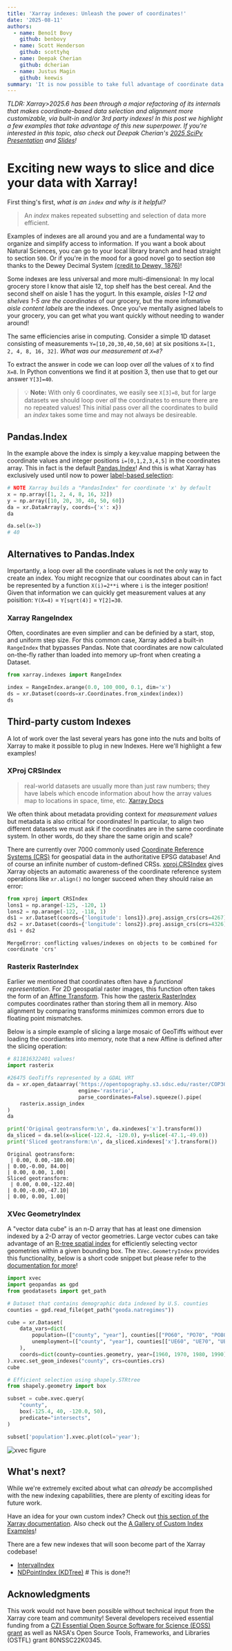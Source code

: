 ```yaml
---
title: 'Xarray indexes: Unleash the power of coordinates!'
date: '2025-08-11'
authors:
  - name: Benoît Bovy
    github: benbovy
  - name: Scott Henderson
    github: scottyhq
  - name: Deepak Cherian
    github: dcherian
  - name: Justus Magin
    github: keewis
summary: 'It is now possible to take full advantage of coordinate data via Xarray explicit and flexible indexes'
---
```


_TLDR: Xarray>2025.6 has been through a major refactoring of its internals that makes coordinate-based data selection and alignment more customizable, via built-in and/or 3rd party indexes! In this post we highlight a few examples that take advantage of this new superpower. If you're interested in this topic, also check out Deepak Cherian's [2025 SciPy Presentation](https://www.youtube.com/watch?v=I-NHCuLhRjY) and [Slides](https://docs.google.com/presentation/d/1sQU2N0-ThNZM8TUhsZy-kT0bZnu0H5X0FRJz2eKwEpA/edit?slide=id.g37373ba88e6_0_214#slide=id.g37373ba88e6_0_214)!_

# Exciting new ways to slice and dice your data with Xarray!

First thing's first, _what is an `index` and why is it helpful?_

> An _index_ makes repeated subsetting and selection of data more efficient.

Examples of indexes are all around you and are a fundamental way to organize and simplify access to information. If you want a book about Natural Sciences, you can go to your local library branch and head straight to section `500`. Or if you're in the mood for a good novel go to section `800` thanks to the Dewey Decimal System [(credit to Dewey, 1876)](https://en.wikipedia.org/wiki/Dewey_Decimal_Classification)!

Some indexes are less universal and more multi-dimensional: In my local grocery store I know that aisle 12, top shelf has the best cereal. And the second shelf on aisle 1 has the yogurt. In this example, _aisles 1-12 and shelves 1-5 are the coordinates_ of our grocery, but the more infomative _aisle content labels_ are the indexes. Once you've mentally asigned labels to your grocery, you can get what you want quickly without needing to wander around!

The same efficiencies arise in computing. Consider a simple 1D dataset consisting of measurements `Y=[10,20,30,40,50,60]` at six positions `X=[1, 2, 4, 8, 16, 32]`. _What was our measurement at `X=8`?_

To extract the answer in code we can loop over _all_ the values of `X` to find `X=8`. In Python conventions we find it at position 3, then use that to get our answer `Y[3]=40`.

> 💡 **Note:**
> With only 6 coordinates, we easily see `X[3]=8`, but for large datasets we should loop over _all_ the coordinates to ensure there are no repeated values! This initial pass over all the coordinates to build an _index_ takes some time and may not always be desireable.

## Pandas.Index

In the example above the index is simply a key:value mapping between the coordinate values and integer positions `i=[0,1,2,3,4,5]` in the coordinates array. This in fact is the default [Pandas.Index](https://pandas.pydata.org/docs/reference/indexing.html)! And this is what Xarray has exclusively used until now to power [label-based selection](https://docs.xarray.dev/en/latest/user-guide/indexing.html#indexing-with-dimension-names):

```python
# NOTE Xarray builds a "PandasIndex" for coordinate 'x' by default
x = np.array([1, 2, 4, 8, 16, 32])
y = np.array([10, 20, 30, 40, 50, 60])
da = xr.DataArray(y, coords={'x': x})
da
```

<RawHTML filePath='/posts/flexible-indexes/da-pandas-repr.html' />

```python
da.sel(x=3)
# 40
```

## Alternatives to Pandas.Index

Importantly, a loop over all the coordinate values is not the only way to create an index. You might recognize that our coordinates about can in fact be represented by a function `X(i)=2**i` where `i` is the integer position! Given that information we can quickly get measurement values at any poisition: `Y(X=4)` = `Y[sqrt(4)]` = `Y[2]=30`.

### Xarray RangeIndex

Often, coordinates are even simplier and can be definied by a start, stop, and uniform step size. For this common case, Xarray added a built-in `RangeIndex` that bypasses Pandas. Note that coordinates are now calculated on-the-fly rather than loaded into memory up-front when creating a Dataset.

```python
from xarray.indexes import RangeIndex

index = RangeIndex.arange(0.0, 100_000, 0.1, dim='x')
ds = xr.Dataset(coords=xr.Coordinates.from_xindex(index))
ds
```

<RawHTML filePath='/posts/flexible-indexes/ds-range-repr.html' />

## Third-party custom Indexes

A lot of work over the last several years has gone into the nuts and bolts of Xarray to make it possible to plug in new Indexes. Here we'll highlight a few examples!

### XProj CRSIndex

> real-world datasets are usually more than just raw numbers; they have labels which encode information about how the array values map to locations in space, time, etc. [Xarray Docs](https://docs.xarray.dev/en/stable/getting-started-guide/why-xarray.html#what-labels-enable)

We often think about metadata providing context for _measurement values_ but metadata is also critical for coordinates! In particular, to align two different datasets we must ask if the coordinates are in the same coordinate system. In other words, do they share the same origin and scale?

There are currently over 7000 commonly used [Coordinate Reference Systems (CRS)](https://spatialreference.org/ref/epsg/) for geospatial data in the authoritative EPSG database! And of course an infinite number of custom-defined CRSs. [xproj.CRSIndex](https://xproj.readthedocs.io/en/latest/) gives Xarray objects an automatic awareness of the coordinate reference system operations like `xr.align()` no longer succeed when they should raise an error:

```python
from xproj import CRSIndex
lons1 = np.arange(-125, -120, 1)
lons2 = np.arange(-122, -118, 1)
ds1 = xr.Dataset(coords={'longitude': lons1}).proj.assign_crs(crs=4267)
ds2 = xr.Dataset(coords={'longitude': lons2}).proj.assign_crs(crs=4326)
ds1 + ds2
```

```pytb
MergeError: conflicting values/indexes on objects to be combined for coordinate 'crs'
```

### Rasterix RasterIndex

Earlier we mentioned that coordinates often have a _functional representation_. For 2D geospatial raster images, this function often takes the form of an [Affine Transform](https://en.wikipedia.org/wiki/Affine_transformation). This how the [rasterix RasterIndex](https://github.com/xarray-contrib/rasterix) computes coordinates rather than storing them all in memory. Also alignment by comparing transforms minimizes common errors due to floating point mismatches.

Below is a simple example of slicing a large mosaic of GeoTiffs without ever loading the coordiantes into memory, note that a new Affine is defined after the slicing operation:

```python
# 811816322401 values!
import rasterix

#26475 GeoTiffs represented by a GDAL VRT
da = xr.open_dataarray('https://opentopography.s3.sdsc.edu/raster/COP30/COP30_hh.vrt',
                       engine='rasterio',
                       parse_coordinates=False).squeeze().pipe(
    rasterix.assign_index
)
da
```

<RawHTML filePath='/posts/flexible-indexes/da-rasterix-repr.html' />

```python
print('Original geotransform:\n', da.xindexes['x'].transform())
da_sliced = da.sel(x=slice(-122.4, -120.0), y=slice(-47.1,-49.0))
print('Sliced geotransform:\n', da_sliced.xindexes['x'].transform())
```

```
Original geotransform:
 | 0.00, 0.00,-180.00|
| 0.00,-0.00, 84.00|
| 0.00, 0.00, 1.00|
Sliced geotransform:
 | 0.00, 0.00,-122.40|
| 0.00,-0.00,-47.10|
| 0.00, 0.00, 1.00|
```

### XVec GeometryIndex

A "vector data cube" is an n-D array that has at least one dimension indexed by a 2-D array of vector geometries. Large vector cubes can take advantage of an [R-tree spatial index](https://en.wikipedia.org/wiki/R-tree) for efficiently selecting vector geometries within a given bounding box. The `XVec.GeometryIndex` provides this functionality, below is a short code snippet but please refer to the [documentation for more](https://xvec.readthedocs.io/en/stable/indexing.html)!

```python
import xvec
import geopandas as gpd
from geodatasets import get_path

# Dataset that contains demographic data indexed by U.S. counties
counties = gpd.read_file(get_path("geoda.natregimes"))

cube = xr.Dataset(
    data_vars=dict(
        population=(["county", "year"], counties[["PO60", "PO70", "PO80", "PO90"]]),
        unemployment=(["county", "year"], counties[["UE60", "UE70", "UE80", "UE90"]]),
    ),
    coords=dict(county=counties.geometry, year=[1960, 1970, 1980, 1990]),
).xvec.set_geom_indexes("county", crs=counties.crs)
cube
```

<RawHTML filePath='/posts/flexible-indexes/xvec-repr.html' />

```python
# Efficient selection using shapely.STRtree
from shapely.geometry import box

subset = cube.xvec.query(
    "county",
    box(-125.4, 40, -120.0, 50),
    predicate="intersects",
)

subset['population'].xvec.plot(col='year');
```

![xvec figure](/posts/flexible-indexes/xvecfig.png)

## What's next?

While we're extremely excited about what can _already_ be accomplished with the new indexing capabilities, there are plenty of exciting ideas for future work.

Have an idea for your own custom index? Check out [this section of the Xarray documentation](https://docs.xarray.dev/en/stable/internals/how-to-create-custom-index.html). Also check out the [A Gallery of Custom Index Examples](https://xarray-indexes.readthedocs.io)!

There are a few new indexes that will soon become part of the Xarray codebase!

- [IntervalIndex](https://github.com/pydata/xarray/pull/10296)
- [NDPointIndex (KDTree)](https://github.com/pydata/xarray/pull/10478) # This is done?!

## Acknowledgments

This work would not have been possible without technical input from the Xarray core team and community!
Several developers received essential funding from a [CZI Essential Open Source Software for Science (EOSS) grant](https://xarray.dev/blog/czi-eoss-grant-conclusion) as well as NASA's Open Source Tools, Frameworks, and Libraries (OSTFL) grant 80NSSC22K0345.
